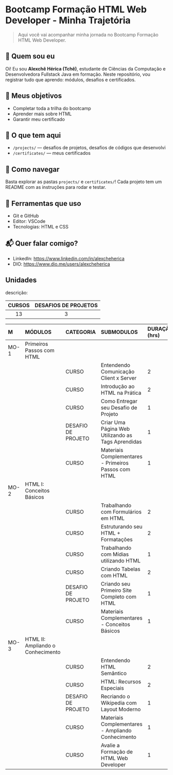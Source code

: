 # Bootcamp Formação HTML Web Developer - Minha Trajetória

> Aqui você vai acompanhar minha jornada no Bootcamp Formação HTML Web Developer.

## 📌 Quem sou eu
Oi! Eu sou **Alexchê Hérica (Tchê)**, estudante de Ciências da Computação e Desenvolvedora Fullstack Java em formação. Neste repositório, vou registrar tudo que aprendo: módulos, desafios e certificados.

## 🚀 Meus objetivos
- Completar toda a trilha do bootcamp  
- Aprender mais sobre HTML  
- Garantir meu certificado

## 📁 O que tem aqui 
- `/projects/` — desafios de projetos, desafios de códigos que desenvolvi  
- `/certificates/` — meus certificados
    
## 📝 Como navegar
Basta explorar as pastas `projects/` e `certificates/`! Cada projeto tem um README com as instruções para rodar e testar.

## 🔧 Ferramentas que uso
- Git e GitHub  
- Editor: VSCode  
- Tecnologias: HTML e CSS  

## 📬 Quer falar comigo?
- LinkedIn: https://www.linkedin.com/in/alexcheherica  
- DIO: https://www.dio.me/users/alexcheherica


 
## Unidades
descrição:

| CURSOS | DESAFIOS DE PROJETOS |
|:----:       |:----------:     |
|13           |3                |





|M	  |MÓDULOS 							  	                                        |CATEGORIA 	            |SUBMODULOS 		                                                     |DURAÇÃO (hrs)	   |CHECK    |
|:--  |:---- 								                                            |:----	                |:----  		                                                         |:----		         |:----:	 |
|MO-1	| Primeiros Passos com HTML	                                      |	                      |			                                                               | 			           |   ✅    |
|		|			 										                                          |CURSO			            |Entendendo Comunicação Client x Server                              |2        	       |	 ✅		 |
|		|			 										                                          |CURSO			            |Introdução ao HTML na Prática                                       |2	   	           |	 ✅		 | 
|		|													                                          |CURSO			            |Como Entregar seu Desafio de Projeto                                |1	    		       |	 ✅	   |
|		|													                                          |DESAFIO DE PROJETO			|Criar Uma Página Web Utilizando as Tags Aprendidas                  |1			           |	 ✅		 |
|		|												                            	              |CURSO	                |Materiais Complementares - Primeiros Passos com HTML                |1		             |	 ✅		 |
|MO-2 | HTML I: Conceitos Básicos  			                                |	   	                  |				                                                             | 			           |   ✅   |
|		|													                                          |CURSO			            |Trabalhando com Formulários em HTML                                 |2	   		         |   ✅   |
|		|											                                              |CURSO	                |Estruturando seu HTML + Formatações                                 |2	               |	 ✅	  |
|		|												                                            |CURSO                  |Trabalhando com Mídias utilizando HTML 	                           |1    		         |	 ✅   |
| 	|												                                            |CURSO		        	    |Criando Tabelas com HTML	   	                                       |2			           |	 ✅	  |
| 	|											                               	              |DESAFIO DE PROJETO	    |Criando seu Primeiro Site Completo com HTML                         |1                |	 ✅	  |
|   |												                                            |CURSO	                |Materiais Complementares - Conceitos Básicos                        |1	   		         |	 ✅   |
|MO-3 | HTML II: Ampliando o Conhecimento  				                      |	                      |				                                                             |			           |	 ✅	  |
| 	|											  	                                          |CURSO			            |Entendendo HTML Semântico                                           |2	               |   ✅   |
| 	|												                                            |CURSO			            |HTML: Recursos Especiais	   			                                   |2			           |	 ✅	  |
| 	|												                                            |DESAFIO DE PROJETO		  |Recriando o Wikipedia com Layout Moderno	   	                       |1			           |	 ✅	  |
| 	|											                               	              |CURSO	                |Materiais Complementares - Ampliando Conhecimento                   |1                |	 ✅	  |
|   |												                                            |CURSO	                |Avalie a Formação de HTML Web Developer                             |1	   		         |	 ✅	  |
